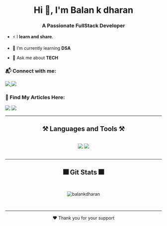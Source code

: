 <h1 align="center">Hi 👋, I'm Balan k dharan</h1>
<h3 align="center">A Passionate FullStack Developer  </h3>

<div align="left">
  
- ⚡ I  **learn and share**.
 
- 🌱 I’m currently learning **DSA**
 
- 💬 Ask me about **TECH**

 </div>
 <h3 align="left"> 📬 Connect with me: </h3>
 
 <div align="left"> 
   
  <a href="https://www.linkedin.com/in/balankdharan" target="_blank">
    <img src="https://img.shields.io/badge/LinkedIn-0077B5?style=for-the-badge&logo=linkedin&logoColor=white" target="_blank" />
  </a>
  
  <a href="mailto:balankdharan@gmail.com">
    <img src="https://img.shields.io/badge/Gmail-333333?style=for-the-badge&logo=gmail&logoColor=red" />
  </a>
  
</div>

 <h3 align="left"> 📝 Find My Articles Here: </h3>

[<img src="https://img.shields.io/badge/Medium-1D6C1B?style=for-the-badge&logo=medium&logoColor=white" />](https://medium.com/@balankdharan) [<img src="https://img.shields.io/badge/dev.to-0A0A0A?style=for-the-badge&logo=devdotto&logoColor=white" />](https://dev.to/dharan)

 

 

  
 <hr/>
 
<h2 align="center">⚒️ Languages and Tools ⚒️</h2>
<br/>
<div align="center">
    <img src="https://skillicons.dev/icons?i=react,bootstrap,mui,html,css,vscode,github,figma,tailwind,git,javascript" />
    <img src="https://skillicons.dev/icons?i=nodejs,python,typescript,express,firebase,mongodb,aws,flask,postgres,nextjs,mysql,nginx" /><br>
</div>

<br/>
<hr/>
 
<h2 align="center">🎆 Git Stats 🎆</h2>
<div align="center">
<!-- <div>
  <img align="center" src="https://github-readme-stats.vercel.app/api/top-langs?username=balankdharan&show_icons=true&locale=en&layout=compact&theme=react" alt="balankdharan" />
</div> -->

<br/>

<p><img align="center" src="https://github-readme-streak-stats.herokuapp.com/?user=balankdharan&theme=react" alt="balankdharan" /></p>
</div>
<br/>
<hr/>
<p align="center">
  ❤️ Thank you for your support
</p>

<br/>
